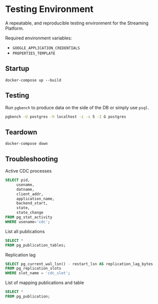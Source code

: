 # Testing Environment

A repeatable, and reproducible testing environment for the Streaming Platform.

Required environment variables:
- `GOOGLE_APPLICATION_CREDENTIALS`
- `PROPERTIES_TEMPLATE`

## Startup
```
docker-compose up --build
```

## Testing
Run `pgbench` to produce data on the side of the DB or simply use `psql`.
```bash
pgbench -U postgres -h localhost -i -s 5 -I G postgres
```

## Teardown
```
docker-compose down
```

## Troubleshooting
Active CDC processes 
```sql
SELECT pid,
     usename,
     datname,
     client_addr,
     application_name,
     backend_start,
     state,
     state_change
FROM pg_stat_activity 
WHERE usename='cdc';
```

List all publications
```sql
SELECT * 
FROM pg_publication_tables;
```

Replication lag
```sql
SELECT pg_current_wal_lsn() - restart_lsn AS replication_lag_bytes
FROM pg_replication_slots
WHERE slot_name = 'cdc_slot';
```

List of mapping publications and table
```sql
SELECT * 
FROM pg_publication;
```
